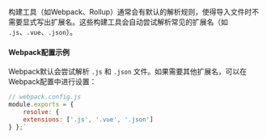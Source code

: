 构建工具（如Webpack、Rollup）通常会有默认的解析规则，使得导入文件时不需要显式写出扩展名。这些构建工具会自动尝试解析常见的扩展名（如 `.js`、`.vue`、`.json`）。

#### Webpack配置示例

Webpack默认会尝试解析 `.js` 和 `.json` 文件。如果需要其他扩展名，可以在Webpack配置中进行设置：

```js
// webpack.config.js 
module.exports = {
	resolve: {
	extensions: ['.js', '.vue', '.json']
} };`
```
